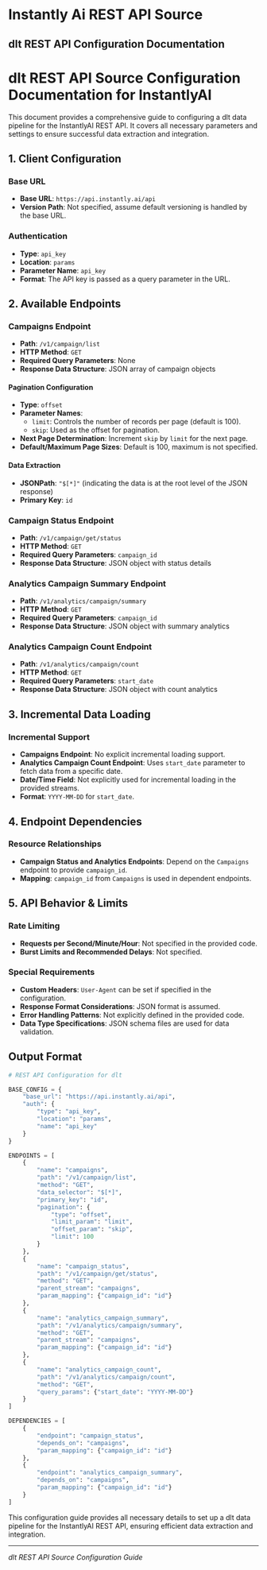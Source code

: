 # Instantly Ai REST API Source

## dlt REST API Configuration Documentation

# dlt REST API Source Configuration Documentation for InstantlyAI

This document provides a comprehensive guide to configuring a dlt data pipeline for the InstantlyAI REST API. It covers all necessary parameters and settings to ensure successful data extraction and integration.

## 1. Client Configuration

### Base URL
- **Base URL**: `https://api.instantly.ai/api`
- **Version Path**: Not specified, assume default versioning is handled by the base URL.

### Authentication
- **Type**: `api_key`
- **Location**: `params`
- **Parameter Name**: `api_key`
- **Format**: The API key is passed as a query parameter in the URL.

## 2. Available Endpoints

### Campaigns Endpoint
- **Path**: `/v1/campaign/list`
- **HTTP Method**: `GET`
- **Required Query Parameters**: None
- **Response Data Structure**: JSON array of campaign objects

#### Pagination Configuration
- **Type**: `offset`
- **Parameter Names**: 
  - `limit`: Controls the number of records per page (default is 100).
  - `skip`: Used as the offset for pagination.
- **Next Page Determination**: Increment `skip` by `limit` for the next page.
- **Default/Maximum Page Sizes**: Default is 100, maximum is not specified.

#### Data Extraction
- **JSONPath**: `"$[*]"` (indicating the data is at the root level of the JSON response)
- **Primary Key**: `id`

### Campaign Status Endpoint
- **Path**: `/v1/campaign/get/status`
- **HTTP Method**: `GET`
- **Required Query Parameters**: `campaign_id`
- **Response Data Structure**: JSON object with status details

### Analytics Campaign Summary Endpoint
- **Path**: `/v1/analytics/campaign/summary`
- **HTTP Method**: `GET`
- **Required Query Parameters**: `campaign_id`
- **Response Data Structure**: JSON object with summary analytics

### Analytics Campaign Count Endpoint
- **Path**: `/v1/analytics/campaign/count`
- **HTTP Method**: `GET`
- **Required Query Parameters**: `start_date`
- **Response Data Structure**: JSON object with count analytics

## 3. Incremental Data Loading

### Incremental Support
- **Campaigns Endpoint**: No explicit incremental loading support.
- **Analytics Campaign Count Endpoint**: Uses `start_date` parameter to fetch data from a specific date.
- **Date/Time Field**: Not explicitly used for incremental loading in the provided streams.
- **Format**: `YYYY-MM-DD` for `start_date`.

## 4. Endpoint Dependencies

### Resource Relationships
- **Campaign Status and Analytics Endpoints**: Depend on the `Campaigns` endpoint to provide `campaign_id`.
- **Mapping**: `campaign_id` from `Campaigns` is used in dependent endpoints.

## 5. API Behavior & Limits

### Rate Limiting
- **Requests per Second/Minute/Hour**: Not specified in the provided code.
- **Burst Limits and Recommended Delays**: Not specified.

### Special Requirements
- **Custom Headers**: `User-Agent` can be set if specified in the configuration.
- **Response Format Considerations**: JSON format is assumed.
- **Error Handling Patterns**: Not explicitly defined in the provided code.
- **Data Type Specifications**: JSON schema files are used for data validation.

## Output Format

```python
# REST API Configuration for dlt

BASE_CONFIG = {
    "base_url": "https://api.instantly.ai/api",
    "auth": {
        "type": "api_key",
        "location": "params",
        "name": "api_key"
    }
}

ENDPOINTS = [
    {
        "name": "campaigns",
        "path": "/v1/campaign/list",
        "method": "GET",
        "data_selector": "$[*]",
        "primary_key": "id",
        "pagination": {
            "type": "offset",
            "limit_param": "limit",
            "offset_param": "skip",
            "limit": 100
        }
    },
    {
        "name": "campaign_status",
        "path": "/v1/campaign/get/status",
        "method": "GET",
        "parent_stream": "campaigns",
        "param_mapping": {"campaign_id": "id"}
    },
    {
        "name": "analytics_campaign_summary",
        "path": "/v1/analytics/campaign/summary",
        "method": "GET",
        "parent_stream": "campaigns",
        "param_mapping": {"campaign_id": "id"}
    },
    {
        "name": "analytics_campaign_count",
        "path": "/v1/analytics/campaign/count",
        "method": "GET",
        "query_params": {"start_date": "YYYY-MM-DD"}
    }
]

DEPENDENCIES = [
    {
        "endpoint": "campaign_status",
        "depends_on": "campaigns",
        "param_mapping": {"campaign_id": "id"}
    },
    {
        "endpoint": "analytics_campaign_summary",
        "depends_on": "campaigns",
        "param_mapping": {"campaign_id": "id"}
    }
]
```

This configuration guide provides all necessary details to set up a dlt data pipeline for the InstantlyAI REST API, ensuring efficient data extraction and integration.

---
*dlt REST API Source Configuration Guide*